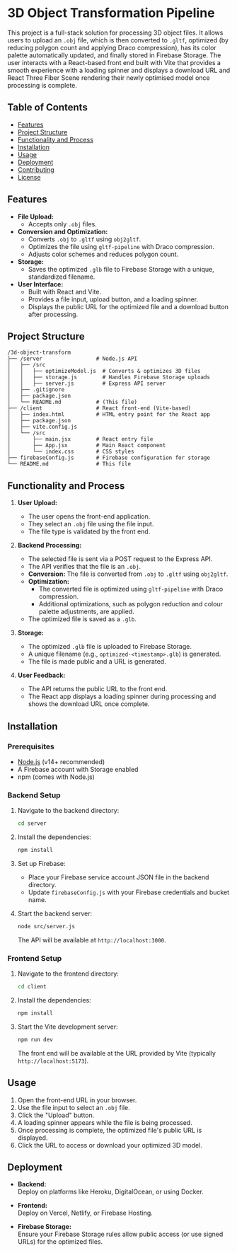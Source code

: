 # 3D Object Transformation Pipeline

This project is a full-stack solution for processing 3D object files. It allows users to upload an `.obj` file, which is then converted to `.gltf`, optimized (by reducing polygon count and applying Draco compression), has its color palette automatically updated, and finally stored in Firebase Storage. The user interacts with a React-based front end built with Vite that provides a smooth experience with a loading spinner and displays a download URL and React Three Fiber Scene rendering their newly optimised model once processing is complete.

## Table of Contents

- [Features](#features)
- [Project Structure](#project-structure)
- [Functionality and Process](#functionality-and-process)
- [Installation](#installation)
- [Usage](#usage)
- [Deployment](#deployment)
- [Contributing](#contributing)
- [License](#license)

## Features

- **File Upload:**  
  - Accepts only `.obj` files.
- **Conversion and Optimization:**  
  - Converts `.obj` to `.gltf` using `obj2gltf`.
  - Optimizes the file using `gltf-pipeline` with Draco compression.
  - Adjusts color schemes and reduces polygon count.
- **Storage:**  
  - Saves the optimized `.glb` file to Firebase Storage with a unique, standardized filename.
- **User Interface:**  
  - Built with React and Vite.
  - Provides a file input, upload button, and a loading spinner.
  - Displays the public URL for the optimized file and a download button after processing.

## Project Structure

```
/3d-object-transform
├── /server                 # Node.js API
│   ├── /src
│   │   ├── optimizeModel.js  # Converts & optimizes 3D files
│   │   ├── storage.js        # Handles Firebase Storage uploads
│   │   ├── server.js         # Express API server
│   ├── .gitignore
│   ├── package.json
│   └── README.md           # (This file)
├── /client                 # React front-end (Vite-based)
│   ├── index.html          # HTML entry point for the React app
│   ├── package.json
│   ├── vite.config.js
│   └── /src
│       ├── main.jsx        # React entry file
│       ├── App.jsx         # Main React component
│       └── index.css       # CSS styles
├── firebaseConfig.js       # Firebase configuration for storage
└── README.md               # This file
```

## Functionality and Process

1. **User Upload:**
   - The user opens the front-end application.
   - They select an `.obj` file using the file input.
   - The file type is validated by the front end.

2. **Backend Processing:**
   - The selected file is sent via a POST request to the Express API.
   - The API verifies that the file is an `.obj`.
   - **Conversion:** The file is converted from `.obj` to `.gltf` using `obj2gltf`.
   - **Optimization:**  
     - The converted file is optimized using `gltf-pipeline` with Draco compression.
     - Additional optimizations, such as polygon reduction and colour palette adjustments, are applied.
   - The optimized file is saved as a `.glb`.

3. **Storage:**
   - The optimized `.glb` file is uploaded to Firebase Storage.
   - A unique filename (e.g., `optimized-<timestamp>.glb`) is generated.
   - The file is made public and a URL is generated.

4. **User Feedback:**
   - The API returns the public URL to the front end.
   - The React app displays a loading spinner during processing and shows the download URL once complete.

## Installation

### Prerequisites

- [Node.js](https://nodejs.org/) (v14+ recommended)
- A Firebase account with Storage enabled
- npm (comes with Node.js)

### Backend Setup

1. Navigate to the backend directory:
   ```bash
   cd server
   ```

2. Install the dependencies:
   ```bash
   npm install
   ```

3. Set up Firebase:
   - Place your Firebase service account JSON file in the backend directory.
   - Update `firebaseConfig.js` with your Firebase credentials and bucket name.

4. Start the backend server:
   ```bash
   node src/server.js
   ```
   The API will be available at `http://localhost:3000`.

### Frontend Setup

1. Navigate to the frontend directory:
   ```bash
   cd client
   ```

2. Install the dependencies:
   ```bash
   npm install
   ```

3. Start the Vite development server:
   ```bash
   npm run dev
   ```
   The front end will be available at the URL provided by Vite (typically `http://localhost:5173`).

## Usage

1. Open the front-end URL in your browser.
2. Use the file input to select an `.obj` file.
3. Click the "Upload" button.
4. A loading spinner appears while the file is being processed.
5. Once processing is complete, the optimized file's public URL is displayed.
6. Click the URL to access or download your optimized 3D model.

## Deployment

- **Backend:**  
  Deploy on platforms like Heroku, DigitalOcean, or using Docker.
  
- **Frontend:**  
  Deploy on Vercel, Netlify, or Firebase Hosting.
  
- **Firebase Storage:**  
  Ensure your Firebase Storage rules allow public access (or use signed URLs) for the optimized files.